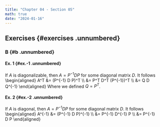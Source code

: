 ```yaml
---
title: "Chapter 04 - Section 05"
math: true
date: "2024-01-16"
---
```


## Exercises {#exercises .unnumbered}

### B {#b .unnumbered}

#### Ex. 1 {#ex.-1 .unnumbered}

If $A$ is diagonalizable, then $A = P^{-1} D P$ for some diagonal matrix $D$. It follows
\begin{aligned}
    A^T &= (P^{-1} D P)^T \\\\
        &= P^T D^T (P^{-1})^T \\\\
        &= Q D Q^{-1}
\end{aligned}
Where we defined $Q = P^T$.


#### Ex. 2 {#ex.-2 .unnumbered}

If $A$ is diagonal, then $A = P^{-1} D P$ for some diagonal matrix $D$. It follows
\begin{aligned}
    A^{-1} &= (P^{-1} D P)^{-1} \\\\
        &= P^{-1} D^{-1} P \\\\
        &= P^{-1} D P
\end{aligned}
